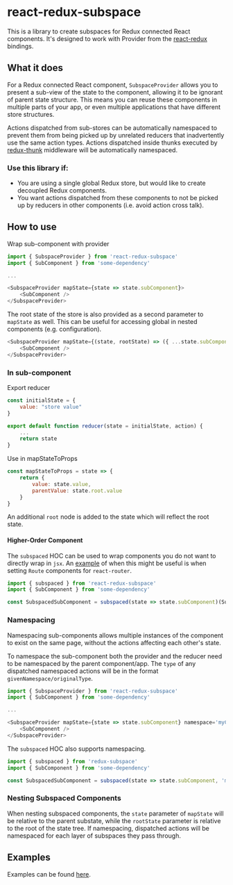 # react-redux-subspace

This is a library to create subspaces for Redux connected React components. It's designed to work with Provider from the [react-redux](https://github.com/reactjs/react-redux) bindings.

## What it does

For a Redux connected React component, `SubspaceProvider` allows you to present a sub-view of the state to the component, allowing it to be ignorant of parent state structure. This means you can reuse these components in multiple parts of your app, or even multiple applications that have different store structures.

Actions dispatched from sub-stores can be automatically namespaced to prevent them from being picked up by unrelated reducers that inadvertently use the same action types. Actions dispatched inside thunks executed by [redux-thunk](https://github.com/gaearon/redux-thunk) middleware will be automatically namespaced.

### Use this library if:

* You are using a single global Redux store, but would like to create decoupled Redux components.
* You want actions dispatched from these components to not be picked up by reducers in other components (i.e. avoid action cross talk).

## How to use

Wrap sub-component with provider

```javascript
import { SubspaceProvider } from 'react-redux-subspace'
import { SubComponent } from 'some-dependency'

...

<SubspaceProvider mapState={state => state.subComponent}>
    <SubComponent />
</SubspaceProvider>
```

The root state of the store is also provided as a second parameter to `mapState` as well.  This can be useful for accessing global in nested components (e.g. configuration).

```javascript
<SubspaceProvider mapState={(state, rootState) => ({ ...state.subComponent, configuration: rootState.configuration })>
    <SubComponent />
</SubspaceProvider>
```

### In sub-component

Export reducer

```javascript
const initialState = {
    value: "store value"
}

export default function reducer(state = initialState, action) {
    ...
    return state
}
```

Use in mapStateToProps

```javascript
const mapStateToProps = state => {
    return {
        value: state.value,
        parentValue: state.root.value
    }
}
```

An additional `root` node is added to the state which will reflect the root state.

#### Higher-Order Component

The `subspaced` HOC can be used to wrap components you do not want to directly wrap in `jsx`.  An [example](./examples/react-router/index.jsx) of when this might be useful is when setting `Route` components for `react-router`.

```javascript
import { subspaced } from 'react-redux-subspace'
import { SubComponent } from 'some-dependency'

const SubspacedSubComponent = subspaced(state => state.subComponent)(SubComponent)
```

### Namespacing

Namespacing sub-components allows multiple instances of the component to exist on the same page, without the actions affecting each other's state.

To namespace the sub-component both the provider and the reducer need to be namespaced by the parent component/app. The `type` of any dispatched namespaced actions will be in the format `givenNamespace/originalType`.

```javascript
import { SubspaceProvider } from 'react-redux-subspace'
import { SubComponent } from 'some-dependency'

...

<SubspaceProvider mapState={state => state.subComponent} namespace='myComponent'>
    <SubComponent />
</SubspaceProvider>
```

The `subspaced` HOC also supports namespacing.

```javascript
import { subspaced } from 'redux-subspace'
import { SubComponent } from 'some-dependency'

const SubspacedSubComponent = subspaced(state => state.subComponent, 'myComponent')(SubComponent)
```

### Nesting Subspaced Components

When nesting subspaced components, the `state` parameter of `mapState` will be relative to the parent substate, while the `rootState` parameter is relative to the root of the state tree. If namespacing, dispatched actions will be namespaced for each layer of subspaces they pass through.

## Examples

Examples can be found [here](./examples).
